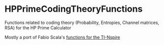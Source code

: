 # HPPrimeCodingTheoryFunctions
Functions related to coding theory (Probability, Entropies, Channel matrices, RSA) for the HP Prime Calculator

Mostly a port of Fabio Scala's [functions for the TI-Nspire](https://docs.google.com/document/d/1Dzwh5rTJb3Z0eXIyJR8PYrlIMnTkUWgXM0RfbA2zU3c/)
